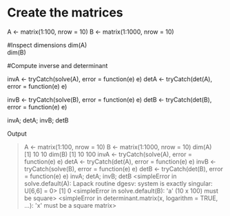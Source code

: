 # Create the matrices
A <- matrix(1:100,  nrow = 10)
B <- matrix(1:1000, nrow = 10)

#Inspect dimensions
dim(A)  
dim(B)

#Compute inverse and determinant

invA <- tryCatch(solve(A), error = function(e) e)
detA <- tryCatch(det(A),   error = function(e) e)


invB <- tryCatch(solve(B), error = function(e) e)
detB <- tryCatch(det(B),   error = function(e) e)

invA; detA; invB; detB
 
 Output

 > A <- matrix(1:100,  nrow = 10)
> B <- matrix(1:1000, nrow = 10)
> dim(A)  
[1] 10 10
> dim(B)
[1]  10 100
> invA <- tryCatch(solve(A), error = function(e) e)
> detA <- tryCatch(det(A),   error = function(e) e)
> invB <- tryCatch(solve(B), error = function(e) e)
> detB <- tryCatch(det(B),   error = function(e) e)
> invA; detA; invB; detB
<simpleError in solve.default(A): Lapack routine dgesv: system is exactly singular: U[6,6] = 0>
[1] 0
<simpleError in solve.default(B): 'a' (10 x 100) must be square>
<simpleError in determinant.matrix(x, logarithm = TRUE, ...): 'x' must be a square matrix>
